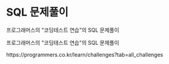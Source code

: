<h1> SQL 문제풀이</h1>
프로그래머스의 "코딩테스트 연습"의 SQL 문제풀이
<p>프로그래머스의 "코딩테스트 연습"의 SQL 문제풀이</p>
<p>https://programmers.co.kr/learn/challenges?tab=all_challenges</p>